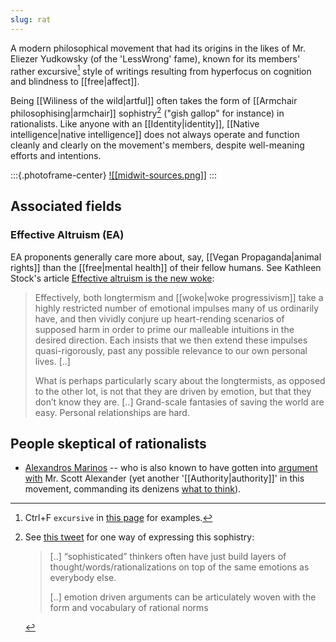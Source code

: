 ```yaml
---
slug: rat
---
```


A modern philosophical movement that had its origins in the likes of Mr. Eliezer Yudkowsky (of the 'LessWrong' fame), known for its members' rather excursive[^ex] style of writings resulting from hyperfocus on cognition and blindness to [[free|affect]].

Being [[Wiliness of the wild|artful]] often takes the form of [[Armchair philosophising|armchair]] sophistry[^sop] ("gish gallop" for instance) in rationalists. Like anyone with an [[Identity|identity]], [[Native intelligence|native intelligence]] does not always operate and function cleanly and clearly on the movement's members, despite well-meaning efforts and intentions.

:::{.photoframe-center}
[![[midwit-sources.png]]](https://knowyourmeme.com/photos/2031360-iq-bell-curve-midwit)
:::

## Associated fields

### Effective Altruism (EA)

EA proponents generally care more about, say, [[Vegan Propaganda|animal rights]] than the [[free|mental health]] of their fellow humans. See Kathleen Stock's article [Effective altruism is the new woke](https://unherd.com/2022/09/effective-altruism-is-the-new-woke/):

> Effectively, both longtermism and [[woke|woke progressivism]] take a highly restricted number of emotional impulses many of us ordinarily have, and then vividly conjure up heart-rending scenarios of supposed harm in order to prime our malleable intuitions in the desired direction. Each insists that we then extend these impulses quasi-rigorously, past any possible relevance to our own personal lives. [..]
> 
> What is perhaps particularly scary about the longtermists, as opposed to the other lot, is not that they are driven by emotion, but that they don’t know they are. [..] Grand-scale fantasies of saving the world are easy. Personal relationships are hard.

## People skeptical of rationalists

- [Alexandros Marinos](https://twitter.com/search?q=rationalists%20from%3AalexandrosM&src=typed_query) -- who is also known to have gotten into [argument with](https://nitter.net/alexandrosM/status/1533327207795335168) Mr. Scott Alexander (yet another '[[Authority|authority]]' in this movement, commanding its denizens [what to think](https://doyourownresearch.substack.com/p/scott-alexandriad-iii-driving-up?s=r)). 

[^ex]: Ctrl+F `excursive` in [this page](http://www.actualfreedom.com.au/richard/listdcorrespondence/listdclaudiu2.htm) for examples.

[^sop]: See [this tweet](https://twitter.com/karlprosser/status/1479528095426113538) for one way of expressing this sophistry:

    > [..] “sophisticated” thinkers often have just build layers of thought/words/rationalizations on top of the same emotions as everybody else.
    > 
    > [..] emotion driven arguments can be articulately woven with the form and vocabulary of rational norms
